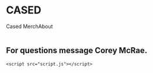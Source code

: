 <!DOCTYPE html>
<html lang="en">
<head>
    <meta charset="UTF-8">
    <meta name="viewport" content="width=device-width, initial-scale=1.0">
    <link rel="stylesheet" href="styles.css">
    <title>Your Web App</title>
</head>
<body>
    <h1>    CASED    </h1>
    <table>
        <tr>Cased Merch</tr>
        <tr>About</tr>
    </table>
        <h2>For questions message Corey McRae. </h2>

        
    <script src="script.js"></script>
</body>
</html>

